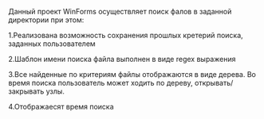 Данный проект WinForms осуществляет поиск фалов в заданной директории при этом:

1.Реализована возможность сохранения прошлых кретерий поиска, заданных пользователем

2.Шаблон имени поиска файла выполнен в виде regex выражения

3.Все найденные по критериям файлы отображаются в виде дерева. Во время поиска пользователь может ходить по дереву, открывать/закрывать узлы.

4.Отображаесят время поиска
